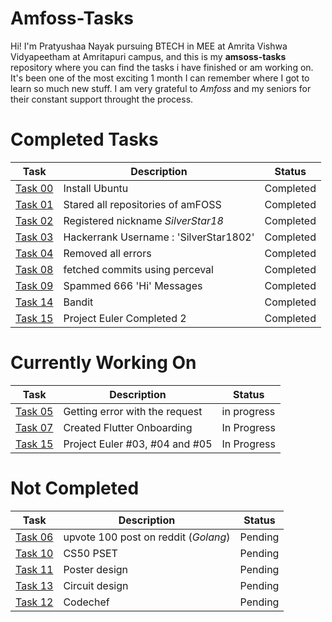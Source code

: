 # **Amfoss-Tasks** 

Hi! I'm Pratyushaa Nayak pursuing BTECH in MEE at Amrita Vishwa Vidyapeetham at Amritapuri campus, and this is my **amsoss-tasks** repository where you can find the tasks i have finished or am working on. It's been one of the most exciting 1 month I can remember where I got to learn so much new stuff. I am very grateful to *Amfoss* and my seniors for their constant support throught the process.



 # Completed Tasks 
 | Task | Description | Status |
 | --- | --- | --- | 
 | [Task 00](https://github.com/SilverStar18/amfoss-tasks/tree/main/task-0) | Install Ubuntu | Completed |
 | [Task 01](https://github.com/SilverStar18/amfoss-tasks/tree/main/task-1) | Stared all repositories of amFOSS | Completed |
 | [Task 02](https://github.com/SilverStar18/amfoss-tasks/tree/main/task-2) | Registered nickname *SilverStar18* | Completed | 
 | [Task 03](https://github.com/SilverStar18/amfoss-tasks/tree/main/task-3) | Hackerrank Username : 'SilverStar1802' | Completed | 
 | [Task 04](https://github.com/SilverStar18/amfoss-tasks/tree/main/task-4) | Removed all errors | Completed |    
 | [Task 08](https://github.com/SilverStar18/amfoss-tasks/tree/main/task-8) | fetched commits using perceval | Completed |
 | [Task 09](https://github.com/SilverStar18/amfoss-tasks/tree/main/task-9) | Spammed 666 'Hi' Messages | Completed |   
 | [Task 14](https://github.com/SilverStar18/amfoss-tasks/tree/main/task-14) | Bandit | Completed |
 | [Task 15](https://github.com/SilverStar18/amfoss-tasks/tree/main/task-15) | Project Euler Completed 2 | Completed |
 </n>
 
 
 # Currently Working On 
 | Task | Description | Status | 
 | --- | --- | --- |  
 | [Task 05](https://github.com/SilverStar18/amfoss-tasks/tree/main/task-5) | Getting error with the request | in progress |
 | [Task 07](https://github.com/SilverStar18/amfoss-tasks/tree/main/task-7) | Created Flutter Onboarding | In Progress |
 | [Task 15]() | Project Euler #03, #04 and #05 | In Progress |
 
 
 
 
 # Not Completed 
 | Task | Description | Status | 
 | --- | --- | --- | 
 | [Task 06]() | upvote 100 post on reddit (*Golang*) | Pending |  
 | [Task 10]() | CS50 PSET | Pending | 
 | [Task 11]() | Poster design | Pending |
 | [Task 13]() | Circuit design | Pending |
 | [Task 12]() | Codechef | Pending | 
 
